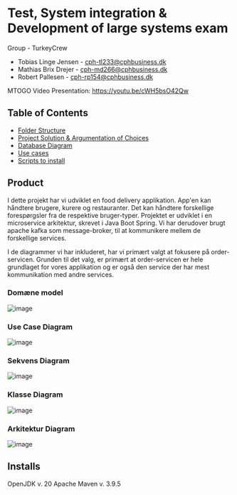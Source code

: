 # Test, System integration & Development of large systems exam
Group - TurkeyCrew
- Tobias Linge Jensen - cph-tl233@cphbusiness.dk
- Mathias Brix Drejer - cph-md266@cphbusiness.dk
- Robert Pallesen - cph-rp154@cphbusiness.dk

MTOGO Video Presentation:
https://youtu.be/cWH5bsO42Qw

## Table of Contents
- [Folder Structure](#folder-structure)
- [Project Solution & Argumentation of Choices](#project-solution--argumentation-of-choices)
- [Database Diagram](#database-diagram)
- [Use cases](#use-cases)
- [Scripts to install](#scripts)

## Product
I dette projekt har vi udviklet en food delivery applikation. App'en kan håndtere brugere, kurere og restauranter. Det kan håndtere forskellige forespørgsler fra de respektive bruger-typer.
Projektet er udviklet i en microservice arkitektur, skrevet i Java Boot Spring. Vi har derudover brugt apache kafka som message-broker, til at kommunikere mellem de forskellige services.

I de diagrammer vi har inkluderet, har vi primært valgt at fokusere på order-servicen.
Grunden til det valg, er primært at order-servicen er hele grundlaget for vores applikation og er også den service der har mest kommunikation med andre services.

### Domæne model
![image](https://github.com/SirBobbert/mtogo/assets/76921857/9abfd4db-ad24-4873-830f-76d18d849b10)

### Use Case Diagram
![image](https://github.com/SirBobbert/mtogo/assets/76921857/a6be7cae-cc66-4da5-979d-1c5bc59fb20a)

### Sekvens Diagram
![image](https://github.com/SirBobbert/mtogo/assets/76921857/c8af88dc-0a12-4e84-9453-f2fefa96bc6f)

### Klasse Diagram
![image](https://github.com/SirBobbert/mtogo/assets/76921857/09c823b1-a426-4e4c-93cd-25301d94c955)


### Arkitektur Diagram
![image](https://github.com/SirBobbert/mtogo/assets/76921857/b9b93a1b-aa76-4703-99b2-5a9aea3be3f4)

## Installs
OpenJDK v. 20
Apache Maven v. 3.9.5  
